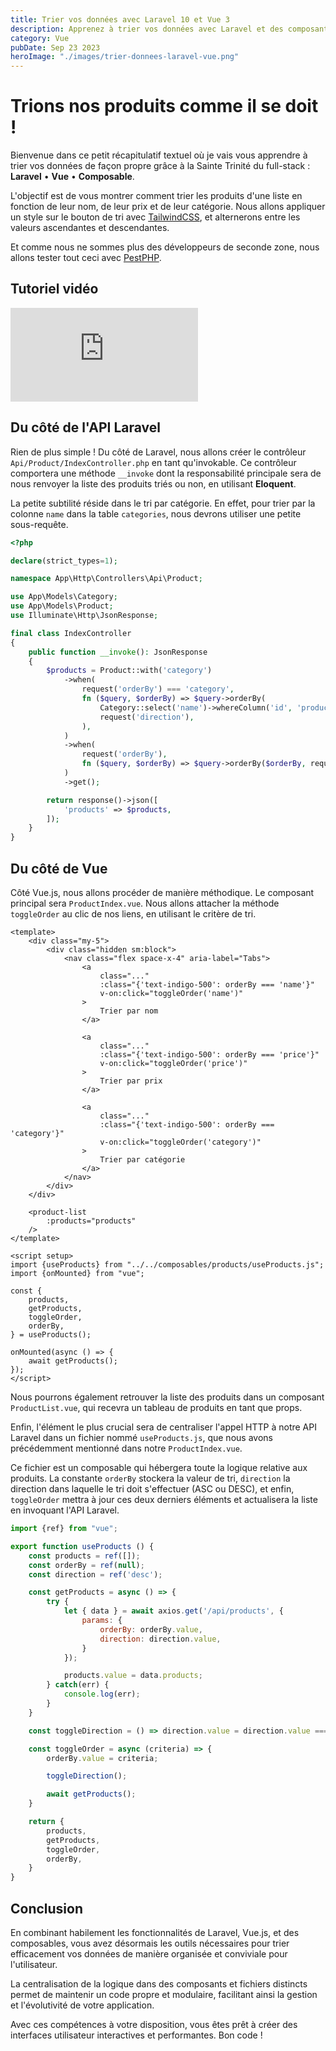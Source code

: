 ```yaml
---
title: Trier vos données avec Laravel 10 et Vue 3
description: Apprenez à trier vos données avec Laravel et des composants Vue 3 bien structurés grâce à l'utilisation de composables.
category: Vue
pubDate: Sep 23 2023
heroImage: "./images/trier-donnees-laravel-vue.png"
---
```


# Trions nos produits comme il se doit !

Bienvenue dans ce petit récapitulatif textuel où je vais vous apprendre à trier vos données de façon propre grâce à la Sainte Trinité du full-stack : **Laravel** • **Vue** • **Composable**.

L'objectif est de vous montrer comment trier les produits d'une liste en fonction de leur nom, de leur prix et de leur catégorie. Nous allons appliquer un style sur le bouton de tri avec [TailwindCSS](https://tailwindcss.com), et alternerons entre les valeurs ascendantes et descendantes.

Et comme nous ne sommes plus des développeurs de seconde zone, nous allons tester tout ceci avec [PestPHP](https://pestphp.com).

## Tutoriel vidéo

<iframe class="w-full aspect-video" src="https://www.youtube.com/embed/GDf6a3Tenas" frameborder="0" allowfullscreen></iframe>

## Du côté de l'API Laravel

Rien de plus simple ! Du côté de Laravel, nous allons créer le contrôleur `Api/Product/IndexController.php` en tant qu'invokable. Ce contrôleur comportera une méthode `__invoke` dont la responsabilité principale sera de nous renvoyer la liste des produits triés ou non, en utilisant **Eloquent**.

La petite subtilité réside dans le tri par catégorie. En effet, pour trier par la colonne `name` dans la table `categories`, nous devrons utiliser une petite sous-requête.

```php
<?php

declare(strict_types=1);

namespace App\Http\Controllers\Api\Product;

use App\Models\Category;
use App\Models\Product;
use Illuminate\Http\JsonResponse;

final class IndexController
{
    public function __invoke(): JsonResponse
    {
        $products = Product::with('category')
            ->when(
                request('orderBy') === 'category',
                fn ($query, $orderBy) => $query->orderBy(
                    Category::select('name')->whereColumn('id', 'products.category_id'),
                    request('direction'),
                ),
            )
            ->when(
                request('orderBy'),
                fn ($query, $orderBy) => $query->orderBy($orderBy, request('direction')),
            )
            ->get();

        return response()->json([
            'products' => $products,
        ]);
    }
}
```

## Du côté de Vue

Côté Vue.js, nous allons procéder de manière méthodique. Le composant principal sera `ProductIndex.vue`. Nous allons attacher la méthode `toggleOrder` au clic de nos liens, en utilisant le critère de tri.

```vue
<template>
    <div class="my-5">
        <div class="hidden sm:block">
            <nav class="flex space-x-4" aria-label="Tabs">
                <a
                    class="..."
                    :class="{'text-indigo-500': orderBy === 'name'}"
                    v-on:click="toggleOrder('name')"
                >
                    Trier par nom
                </a>

                <a
                    class="..."
                    :class="{'text-indigo-500': orderBy === 'price'}"
                    v-on:click="toggleOrder('price')"
                >
                    Trier par prix
                </a>

                <a
                    class="..."
                    :class="{'text-indigo-500': orderBy === 'category'}"
                    v-on:click="toggleOrder('category')"
                >
                    Trier par catégorie
                </a>
            </nav>
        </div>
    </div>

    <product-list
        :products="products"
    />
</template>

<script setup>
import {useProducts} from "../../composables/products/useProducts.js";
import {onMounted} from "vue";

const {
    products,
    getProducts,
    toggleOrder,
    orderBy,
} = useProducts();

onMounted(async () => {
    await getProducts();
});
</script>
```

Nous pourrons également retrouver la liste des produits dans un composant `ProductList.vue`, qui recevra un tableau de produits en tant que props.

Enfin, l'élément le plus crucial sera de centraliser l'appel HTTP à notre API Laravel dans un fichier nommé `useProducts.js`, que nous avons précédemment mentionné dans notre `ProductIndex.vue`.

Ce fichier est un composable qui hébergera toute la logique relative aux produits. La constante `orderBy` stockera la valeur de tri, `direction` la direction dans laquelle le tri doit s'effectuer (ASC ou DESC), et enfin, `toggleOrder` mettra à jour ces deux derniers éléments et actualisera la liste en invoquant l'API Laravel.

```js
import {ref} from "vue";

export function useProducts () {
    const products = ref([]);
    const orderBy = ref(null);
    const direction = ref('desc');

    const getProducts = async () => {
        try {
            let { data } = await axios.get('/api/products', {
                params: {
                    orderBy: orderBy.value,
                    direction: direction.value,
                }
            });

            products.value = data.products;
        } catch(err) {
            console.log(err);
        }
    }

    const toggleDirection = () => direction.value = direction.value === 'asc' ? 'desc' : 'asc';

    const toggleOrder = async (criteria) => {
        orderBy.value = criteria;

        toggleDirection();

        await getProducts();
    }

    return {
        products,
        getProducts,
        toggleOrder,
        orderBy,
    }
}
```

## Conclusion

En combinant habilement les fonctionnalités de Laravel, Vue.js, et des composables, vous avez désormais les outils nécessaires pour trier efficacement vos données de manière organisée et conviviale pour l'utilisateur.

La centralisation de la logique dans des composants et fichiers distincts permet de maintenir un code propre et modulaire, facilitant ainsi la gestion et l'évolutivité de votre application.

Avec ces compétences à votre disposition, vous êtes prêt à créer des interfaces utilisateur interactives et performantes. Bon code !
